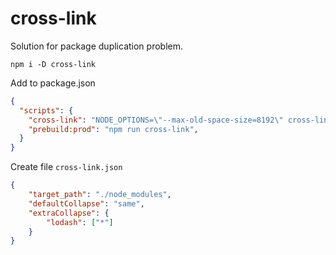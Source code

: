 # cross-link

Solution for package duplication problem.

```sh-session
npm i -D cross-link
```

Add to package.json

```json
{
  "scripts": {
    "cross-link": "NODE_OPTIONS=\"--max-old-space-size=8192\" cross-link",
    "prebuild:prod": "npm run cross-link",
  }
}
```

Create file `cross-link.json`

```json
{
    "target_path": "./node_modules",
    "defaultCollapse": "same",
    "extraCollapse": {
        "lodash": ["*"]
    }
}
```